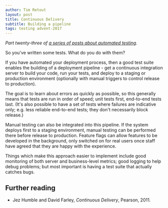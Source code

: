 ```yaml
---
author: Tim Retout
layout: post
title: Continuous Delivery
subtitle: Building a pipeline
tags: testing advent-2017
---
```


*Part twenty-three of [a series of posts about automated
 testing](https://tech-blog.cv-library.co.uk/tags/#advent-2017-ref).*

So you've written some tests.  What do you do with them?

If you have automated your deployment process, then a good test suite
enables the building of a deployment pipeline - get a continuous
integration server to build your code, run your tests, and deploy to a
staging or production environment (optionally with manual triggers to
control release to production).

The goal is to learn about errors as quickly as possible, so this
generally means that tests are run in order of speed; unit tests
first, end-to-end tests last.  (It's also possible to have a set of
tests where failures are indicative only; e.g. less reliable
end-to-end tests; they don't necessarily block release.)

Manual testing can also be integrated into this pipeline.  If the
system deploys first to a staging environment, manual testing can be
performed there before release to production.  Feature flags can allow
features to be developed in the background, only switched on for real
users once staff have agreed that they are happy with the experience.

Things which make this approach easier to implement include good
monitoring of both server and business-level metrics; good logging to
help debug problems; but most important is having a test suite that
actually catches bugs.

## Further reading

- Jez Humble and David Farley, *Continuous Delivery*, Pearson, 2011.